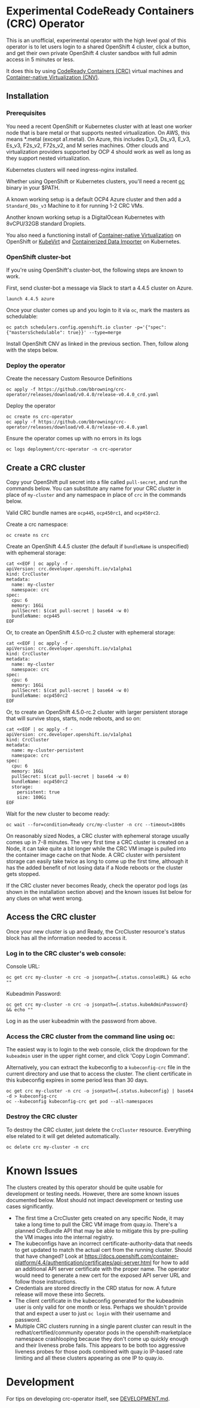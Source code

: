# Experimental CodeReady Containers (CRC) Operator

This is an unofficial, experimental operator with the high level goal
of this operator is to let users login to a shared OpenShift 4
cluster, click a button, and get their own private OpenShift 4 cluster
sandbox with full admin access in 5 minutes or less.

It does this by using [CodeReady Containers
(CRC)](https://developers.redhat.com/products/codeready-containers)
virtual machines and [Container-native Virtualization
(CNV)](https://docs.openshift.com/container-platform/4.4/cnv/cnv-about-cnv.html).

## Installation

### Prerequisites

You need a recent OpenShift or Kubernetes cluster with at least one
worker node that is bare metal or that supports nested
virtualization. On AWS, this means *.metal (except a1.metal). On
Azure, this includes D_v3, Ds_v3, E_v3, Es_v3, F2s_v2, F72s_v2, and M
series machines. Other clouds and virtualization providers supported
by OCP 4 should work as well as long as they support nested
virtualization.

Kubernetes clusters will need ingress-nginx installed.

Whether using OpenShift or Kubernetes clusters, you'll need a recent
[oc](https://mirror.openshift.com/pub/openshift-v4/clients/ocp/latest-4.4/)
binary in your $PATH.

A known working setup is a default OCP4 Azure cluster and then add a
`Standard_D8s_v3` Machine to it for running 1-2 CRC VMs.

Another known working setup is a DigitalOcean Kubernetes with
8vCPU/32GB standard Droplets.

You also need a functioning install of [Container-native
Virtualization](https://docs.openshift.com/container-platform/4.4/cnv/cnv_install/installing-container-native-virtualization.html)
on OpenShift or
[KubeVirt](https://kubevirt.io/user-guide/#/installation/installation)
and [Containerized Data
Importer](https://github.com/kubevirt/containerized-data-importer/releases/download/v1.19.0/cdi-operator.yaml)
on Kubernetes.

### OpenShift cluster-bot

If you're using OpenShift's cluster-bot, the following steps are known to work.

First, send cluster-bot a message via Slack to start a 4.4.5 cluster on Azure.

```
launch 4.4.5 azure
```

Once your cluster comes up and you login to it via `oc`, mark the
masters as schedulable:

```
oc patch schedulers.config.openshift.io cluster -p='{"spec": {"mastersSchedulable": true}}' --type=merge
```

Install OpenShift CNV as linked in the previous section. Then, follow
along with the steps below.

### Deploy the operator

Create the necessary Custom Resource Definitions

```
oc apply -f https://github.com/bbrowning/crc-operator/releases/download/v0.4.0/release-v0.4.0_crd.yaml
```

Deploy the operator

```
oc create ns crc-operator
oc apply -f https://github.com/bbrowning/crc-operator/releases/download/v0.4.0/release-v0.4.0.yaml
```

Ensure the operator comes up with no errors in its logs

```
oc logs deployment/crc-operator -n crc-operator
```

## Create a CRC cluster

Copy your OpenShift pull secret into a file called `pull-secret`, and
run the commands below. You can substitute any name for your CRC
cluster in place of `my-cluster` and any namespace in place of `crc`
in the commands below.

Valid CRC bundle names are `ocp445`, `ocp450rc1`, and `ocp450rc2`.

Create a crc namespace:

```
oc create ns crc
```

Create an OpenShift 4.4.5 cluster (the default if `bundleName` is
unspecified) with ephemeral storage:

```
cat <<EOF | oc apply -f -
apiVersion: crc.developer.openshift.io/v1alpha1
kind: CrcCluster
metadata:
  name: my-cluster
  namespace: crc
spec:
  cpu: 6
  memory: 16Gi
  pullSecret: $(cat pull-secret | base64 -w 0)
  bundleName: ocp445
EOF
```

Or, to create an OpenShift 4.5.0-rc.2 cluster with ephemeral storage:

```
cat <<EOF | oc apply -f -
apiVersion: crc.developer.openshift.io/v1alpha1
kind: CrcCluster
metadata:
  name: my-cluster
  namespace: crc
spec:
  cpu: 6
  memory: 16Gi
  pullSecret: $(cat pull-secret | base64 -w 0)
  bundleName: ocp450rc2
EOF
```

Or, to create an OpenShift 4.5.0-rc.2 cluster with larger persistent
storage that will survive stops, starts, node reboots, and so on:

```
cat <<EOF | oc apply -f -
apiVersion: crc.developer.openshift.io/v1alpha1
kind: CrcCluster
metadata:
  name: my-cluster-persistent
  namespace: crc
spec:
  cpu: 6
  memory: 16Gi
  pullSecret: $(cat pull-secret | base64 -w 0)
  bundleName: ocp450rc2
  storage:
    persistent: true
    size: 100Gi
EOF
```

Wait for the new cluster to become ready:

```
oc wait --for=condition=Ready crc/my-cluster -n crc --timeout=1800s
```


On reasonably sized Nodes, a CRC cluster with ephemeral storage
usually comes up in 7-8 minutes. The very first time a CRC cluster is
created on a Node, it can take quite a bit longer while the CRC VM
image is pulled into the container image cache on that Node. A CRC
cluster with persistent storage can easily take twice as long to come
up the first time, although it has the added benefit of not losing
data if a Node reboots or the cluster gets stopped.

If the CRC cluster never becomes Ready, check the operator pod logs
(as shown in the installation section above) and the known issues list
below for any clues on what went wrong.

## Access the CRC cluster

Once your new cluster is up and Ready, the CrcCluster resource's
status block has all the information needed to access it.


### Log in to the CRC cluster's web console:

Console URL:

```
oc get crc my-cluster -n crc -o jsonpath={.status.consoleURL} && echo ""
```

Kubeadmin Password:

```
oc get crc my-cluster -n crc -o jsonpath={.status.kubeAdminPassword} && echo ""
```

Log in as the user kubeadmin with the password from above.

### Access the CRC cluster from the command line using oc:

The easiest way is to login to the web console, click the dropdown for
the `kubeadmin` user in the upper right corner, and click 'Copy Login
Command'.

Alternatively, you can extract the kubeconfig to a `kubeconfig-crc` file
in the current directory and use that to access the cluster. The
client certificate in this kubeconfig expires in some period less than
30 days.

```
oc get crc my-cluster -n crc -o jsonpath={.status.kubeconfig} | base64 -d > kubeconfig-crc
oc --kubeconfig kubeconfig-crc get pod --all-namespaces
```

### Destroy the CRC cluster

To destroy the CRC cluster, just delete the `CrcCluster`
resource. Everything else related to it will get deleted
automatically.

```
oc delete crc my-cluster -n crc
```

# Known Issues

The clusters created by this operator should be quite usable for
development or testing needs. However, there are some known issues
documented below. Most should not impact development or testing use
cases significantly.

- The first time a CrcCluster gets created on any specific Node, it
  may take a long time to pull the CRC VM image from quay.io. There's
  a planned CrcBundle API that may be able to mitigate this by
  pre-pulling the VM images into the internal registry.
- The kubeconfigs have an incorrect certificate-authority-data that
  needs to get updated to match the actual cert from the running
  cluster. Should that have changed? Look at
  https://docs.openshift.com/container-platform/4.4/authentication/certificates/api-server.html
  for how to add an additional API server certificate with the proper
  name. The operator would need to generate a new cert for the exposed
  API server URL and follow those instructions.
- Credentials are stored directly in the CRD status for now. A future
  release will move these into Secrets.
- The client certificate in the kubeconfig generated for the kubeadmin
  user is only valid for one month or less. Perhaps we shouldn't
  provide that and expect a user to just `oc login` with their
  username and password.
- Multiple CRC clusters running in a single parent cluster can result
  in the redhat/certified/community operator pods in the
  openshift-marketplace namespace crashlooping because they don't come
  up quickly enough and their liveness probe fails. This appears to be
  both too aggressive liveness probes for those pods combined with
  quay.io IP-based rate limiting and all these clusters appearing as
  one IP to quay.io.

# Development

For tips on developing crc-operator itself, see [DEVELOPMENT.md]().
